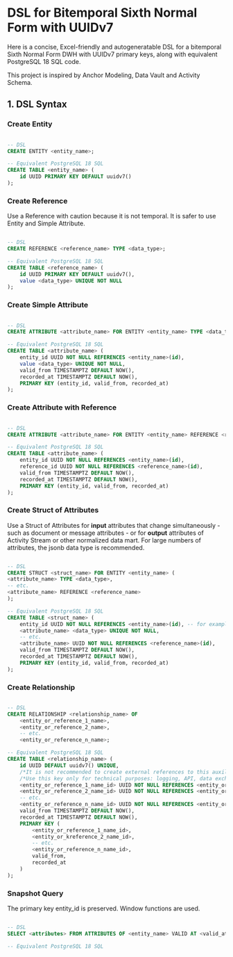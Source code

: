 # DSL for Bitemporal Sixth Normal Form with UUIDv7

Here is a concise, Excel-friendly and autogeneratable DSL for a bitemporal Sixth Normal Form DWH with UUIDv7 primary keys, along with equivalent PostgreSQL 18 SQL code.

This project is inspired by Anchor Modeling, Data Vault and Activity Schema.

## 1. DSL Syntax

### Create Entity

```sql

-- DSL
CREATE ENTITY <entity_name>;

-- Equivalent PostgreSQL 18 SQL
CREATE TABLE <entity_name> (
    id UUID PRIMARY KEY DEFAULT uuidv7()
);

```

### Create Reference
Use a Reference with caution because it is not temporal. It is safer to use Entity and Simple Attribute.

```sql

-- DSL
CREATE REFERENCE <reference_name> TYPE <data_type>;

-- Equivalent PostgreSQL 18 SQL
CREATE TABLE <reference_name> (
    id UUID PRIMARY KEY DEFAULT uuidv7(),
    value <data_type> UNIQUE NOT NULL
);

```

### Create Simple Attribute

```sql

-- DSL
CREATE ATTRIBUTE <attribute_name> FOR ENTITY <entity_name> TYPE <data_type>;

-- Equivalent PostgreSQL 18 SQL
CREATE TABLE <attribute_name> (
    entity_id UUID NOT NULL REFERENCES <entity_name>(id),
    value <data_type> UNIQUE NOT NULL,
    valid_from TIMESTAMPTZ DEFAULT NOW(),
    recorded_at TIMESTAMPTZ DEFAULT NOW(),
    PRIMARY KEY (entity_id, valid_from, recorded_at)
);

```

### Create Attribute with Reference

```sql

-- DSL
CREATE ATTRIBUTE <attribute_name> FOR ENTITY <entity_name> REFERENCE <reference_name>;

-- Equivalent PostgreSQL 18 SQL
CREATE TABLE <attribute_name> (
    entity_id UUID NOT NULL REFERENCES <entity_name>(id),
    reference_id UUID NOT NULL REFERENCES <reference_name>(id),
    valid_from TIMESTAMPTZ DEFAULT NOW(),
    recorded_at TIMESTAMPTZ DEFAULT NOW(),
    PRIMARY KEY (entity_id, valid_from, recorded_at)
);

```

### Create Struct of Attributes
Use a Struct of Attributes for **input** attributes that change simultaneously - such as document or message attributes - or for **output** attributes of Activity Stream or other normalized data mart. For large numbers of attributes, the jsonb data type is recommended.

```sql

-- DSL
CREATE STRUCT <struct_name> FOR ENTITY <entity_name> (
<attribute_name> TYPE <data_type>,
-- etc.
<attribute_name> REFERENCE <reference_name>
);

-- Equivalent PostgreSQL 18 SQL
CREATE TABLE <struct_name> (
    entity_id UUID NOT NULL REFERENCES <entity_name>(id), -- for example, event_id
    <attribute_name> <data_type> UNIQUE NOT NULL,
    -- etc.
    <attribute_name> UUID NOT NULL REFERENCES <reference_name>(id),
    valid_from TIMESTAMPTZ DEFAULT NOW(),
    recorded_at TIMESTAMPTZ DEFAULT NOW(),
    PRIMARY KEY (entity_id, valid_from, recorded_at)
);

```

### Create Relationship

```sql

-- DSL
CREATE RELATIONSHIP <relationship_name> OF
    <entity_or_reference_1_name>, 
    <entity_or_reference_2_name>,
    -- etc.
    <entity_or_reference_n_name>;

-- Equivalent PostgreSQL 18 SQL
CREATE TABLE <relationship_name> (
    id UUID DEFAULT uuidv7() UNIQUE,
    /*It is not recommended to create external references to this auxiliary key (id) for implementing business logic.*/
    /*Use this key only for technical purposes: logging, API, data exchange, debugging, auditing, manual analysis*/
    <entity_or_reference_1_name_id> UUID NOT NULL REFERENCES <entity_or_reference_1_name>(id),
    <entity_or_reference_2_name_id> UUID NOT NULL REFERENCES <entity_or_reference_2_name>(id),
    -- etc.
    <entity_or_reference_n_name_id> UUID NOT NULL REFERENCES <entity_or_reference_n_name>(id),
    valid_from TIMESTAMPTZ DEFAULT NOW(),
    recorded_at TIMESTAMPTZ DEFAULT NOW(),
    PRIMARY KEY (
        <entity_or_reference_1_name_id>, 
        <entity_or_kreference_2_name_id>,
        -- etc.
        <entity_or_reference_n_name_id>,
        valid_from,
        recorded_at
    )
);

```

### Snapshot Query
The primary key entity_id is preserved. Window functions are used.

```sql

-- DSL
SELECT <attributes> FROM ATTRIBUTES OF <entity_name> VALID AT <valid_at> LAST RECORDED BEFORE <last_recorded_before>;

-- Equivalent PostgreSQL 18 SQL





